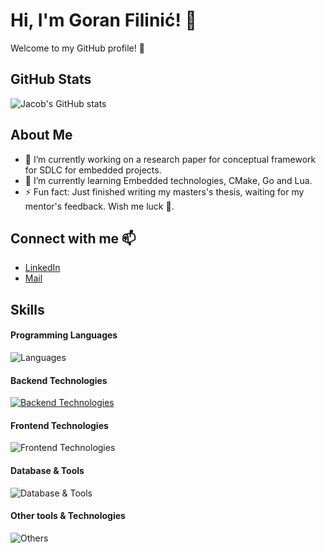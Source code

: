 # Hi, I'm Goran Filinić! 👋

Welcome to my GitHub profile! 🌟

## GitHub Stats
![Jacob's GitHub stats](https://github-readme-stats.vercel.app/api?username=Gfilinic&show_icons=true&theme=tokyonight)

## About Me 
- 🔭 I’m currently working on a research paper for conceptual framework for SDLC for embedded projects.
- 🌱 I’m currently learning Embedded technologies, CMake, Go and Lua.
- ⚡ Fun fact: Just finished writing my masters's thesis, waiting for my mentor's feedback. Wish me luck 🤞.

## Connect with me 📫
- [LinkedIn](https://www.linkedin.com/in/goran-filini%C4%87/)
- [Mail](mailto:goranfilinic@gmail.com)

## Skills

#### Programming Languages
![Languages](https://skillicons.dev/icons?i=c,cpp,cs,js,python,java,kotlin,lua,go)

#### 
#### Backend Technologies
[![Backend Technologies](https://skillicons.dev/icons?i=docker,cmake,qt)](https://skillicons.dev)
#### Frontend Technologies
![Frontend Technologies](https://skillicons.dev/icons?i=react,html,css)
#### Database & Tools
![Database & Tools](https://skillicons.dev/icons?i=mysql,bitbucket,postgres,sqlite,git,github,githubactions,gitlab)

#### Other tools & Technologies
![Others](https://skillicons.dev/icons?i=markdown,vscode,latex,neovim,octave,linux,r,raspberrypi)
<!--
**Gfilinic/Gfilinic** is a ✨ _special_ ✨ repository because its `README.md` (this file) appears on your GitHub profile.

Here are some ideas to get you started:

- 🔭 I’m currently working on ...
- 🌱 I’m currently learning ...
- 👯 I’m looking to collaborate on ...
- 🤔 I’m looking for help with ...
- 💬 Ask me about ...
- 📫 How to reach me: ...
- 😄 Pronouns: ...
- ⚡ Fun fact: ...
-->

